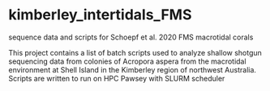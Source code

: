 # kimberley_intertidals_FMS
sequence data and scripts for Schoepf et al. 2020 FMS macrotidal corals

This project contains a list of batch scripts used to analyze shallow shotgun sequencing data from colonies of Acropora aspera from the macrotidal environment at Shell Island in the Kimberley region of northwest Australia. Scripts are written to run on HPC Pawsey with SLURM scheduler

